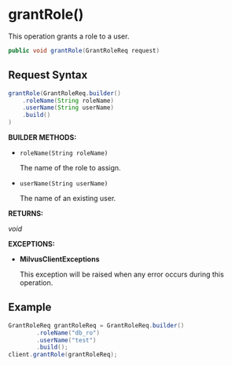 # grantRole()

This operation grants a role to a user.

```java
public void grantRole(GrantRoleReq request)
```

## Request Syntax

```java
grantRole(GrantRoleReq.builder()
    .roleName(String roleName)
    .userName(String userName)
    .build()
)
```

**BUILDER METHODS:**

- `roleName(String roleName)`

    The name of the role to assign.

- `userName(String userName)`

    The name of an existing user.

**RETURNS:**

*void*

**EXCEPTIONS:**

- **MilvusClientExceptions**

    This exception will be raised when any error occurs during this operation.

## Example

```java
GrantRoleReq grantRoleReq = GrantRoleReq.builder()
        .roleName("db_ro")
        .userName("test")
        .build();
client.grantRole(grantRoleReq);
```

